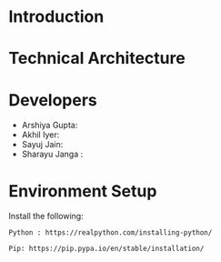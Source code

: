 # Introduction

# Technical Architecture

# Developers
  - Arshiya Gupta:
  - Akhil Iyer: 
  - Sayuj Jain: 
  - Sharayu Janga :
# Environment Setup

  Install the following:
  
    Python : https://realpython.com/installing-python/
    
    Pip: https://pip.pypa.io/en/stable/installation/
    
